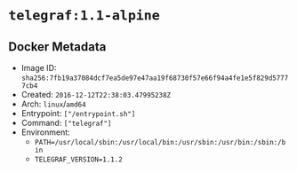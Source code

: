 # `telegraf:1.1-alpine`

## Docker Metadata

- Image ID: `sha256:7fb19a37084dcf7ea5de97e47aa19f68730f57e66f94a4fe1e5f829d57777cb4`
- Created: `2016-12-12T22:38:03.47995238Z`
- Arch: `linux`/`amd64`
- Entrypoint: `["/entrypoint.sh"]`
- Command: `["telegraf"]`
- Environment:
  - `PATH=/usr/local/sbin:/usr/local/bin:/usr/sbin:/usr/bin:/sbin:/bin`
  - `TELEGRAF_VERSION=1.1.2`
